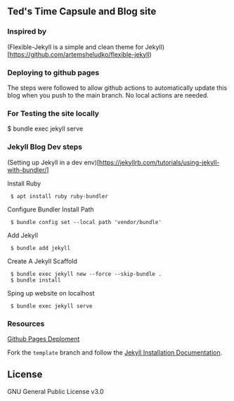 ## Ted's Time Capsule and Blog site


### Inspired by
(Flexible-Jekyll is a simple and clean theme for Jekyll)[https://github.com/artemsheludko/flexible-jekyll)


### Deploying to github pages
The steps were followed to allow github actions to automatically update
this blog when you push to the main branch. No local actions are needed.

### For Testing the site locally
$ bundle exec jekyll serve

### Jekyll Blog Dev steps
 (Setting up Jekyll in a dev env)[https://jekyllrb.com/tutorials/using-jekyll-with-bundler/]


Install Ruby
```
 $ apt install ruby ruby-bundler
```

Configure Bundler Install Path
```
 $ bundle config set --local path 'vendor/bundle'
```

Add Jekyll
```
 $ bundle add jekyll
```

Create A Jekyll Scaffold
```
 $ bundle exec jekyll new --force --skip-bundle .
 $ bundle install
```

Sping up website on localhost
```
 $ bundle exec jekyll serve
```


### Resources
[Github Pages Deploment](https://github.com/actions/deploy-pages/tree/main)

Fork the ``template`` branch and follow the [Jekyll Installation Documentation](https://jekyllrb.com/docs/installation/).

## License

GNU General Public License v3.0
